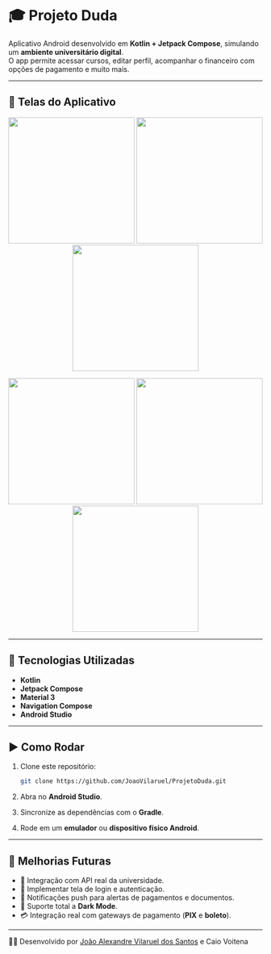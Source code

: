 # 🎓 Projeto Duda

Aplicativo Android desenvolvido em **Kotlin + Jetpack Compose**, simulando um **ambiente universitário digital**.  
O app permite acessar cursos, editar perfil, acompanhar o financeiro com opções de pagamento e muito mais.  

---

## 📱 Telas do Aplicativo  

<p align="center">
  <img src="docs/Imgs_Telas/telaHome.png" width="250"/>
  <img src="docs/Imgs_Telas/telaCurso.png" width="250"/>
  <img src="docs/Imgs_telas/telaFinaceiro.png" width="250"/>
</p>

<p align="center">
  <img src="Docs/Imgs_telas/telaPerfil.png" width="250"/>
  <img src="Docs/Imgs_telas/telaEditarPerfil.png" width="250"/>
  <img src="Docs/Imgs_telas/telaNotas.png" width="250"/>
</p>  

---

## 🚀 Tecnologias Utilizadas  

- **Kotlin**  
- **Jetpack Compose**  
- **Material 3**  
- **Navigation Compose**  
- **Android Studio**  

---

## ▶️ Como Rodar  

1. Clone este repositório:  
   ```bash
   git clone https://github.com/JoaoVilaruel/ProjetoDuda.git
   ```  

2. Abra no **Android Studio**.  
3. Sincronize as dependências com o **Gradle**.  
4. Rode em um **emulador** ou **dispositivo físico Android**.  

---

## 📌 Melhorias Futuras  

- 🔗 Integração com API real da universidade.  
- 🔑 Implementar tela de login e autenticação.  
- 📢 Notificações push para alertas de pagamentos e documentos.  
- 🌙 Suporte total a **Dark Mode**.  
- 💳 Integração real com gateways de pagamento (**PIX** e **boleto**).  

---

👨‍💻 Desenvolvido por [João Alexandre Vilaruel dos Santos](https://github.com/JoaoVilaruel) e Caio Voitena  
